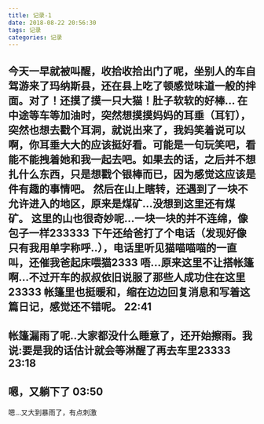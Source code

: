 ```yaml
---
title: 记录-1
date: 2018-08-22 20:56:30
tags: 记录
categories: 记录
---
```

今天一早就被叫醒，收拾收拾出门了呢，坐别人的车自驾游来了玛纳斯县，还在县上吃了顿感觉味道一般的拌面。对了！还摸了摸一只大猫！肚子软软的好棒...
在中途等车等加油时，突然想摸摸妈妈的耳垂（耳钉），突然也想去戳个耳洞，就说出来了，我妈笑着说可以啊，你耳垂大大的应该挺好看。可能是一句玩笑吧，看能不能拽着她和我一起去吧。如果去的话，之后并不想扎什么东西，只是想戳个银棒而已，因为感觉这应该是件有趣的事情吧。
然后在山上瞎转，还遇到了一块不允许进入的地区，原来是煤矿…没想到这里还有煤矿。
这里的山也很奇妙呢...一块一块的并不连绵，像包子一样233333
下午还给爸打了个电话（发现好像只有我用单字称呼..），电话里听见猫喵喵喵的一直叫，还催我爸起床喂猫2333
唔...原来这里不让搭帐篷啊…不过开车的叔叔依旧说服了那些人成功住在这里23333
帐篷里也挺暖和，缩在边边回复消息和写着这篇日记，感觉还不错呢。
22:41
---
帐篷漏雨了呢..大家都没什么睡意了，还开始擦雨。我说:要是我的话估计就会等淋醒了再去车里23333
23:18
---
嗯，又躺下了
03:50
---
嗯…又大到暴雨了，有点刺激